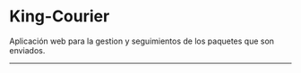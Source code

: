 # King-Courier

Aplicación web para la gestion y seguimientos de los paquetes que son enviados.

---
